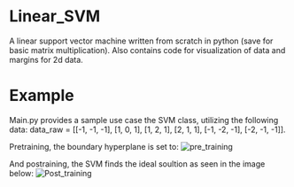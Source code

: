 # Linear_SVM
A linear support vector machine written from scratch in python (save for basic matrix multiplication). Also contains code for visualization of data and margins for 2d data.


# Example
Main.py provides a sample use case the SVM class, utilizing the following data:
data_raw = [[-1, -1, -1], [1, 0, 1], [1, 2, 1], [2, 1, 1], [-1, -2, -1], [-2, -1, -1]].

Pretraining, the boundary hyperplane is set to:
![pre_training](https://github.com/user-attachments/assets/45775b2d-0f3c-40b5-8d86-affd332b2027)

And postraining, the SVM finds the ideal soultion as seen in the image below:
![Post_training](https://github.com/user-attachments/assets/6db37ef5-1ef3-470c-9b01-8ea338b8e95a)

